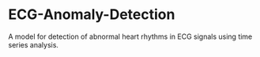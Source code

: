 # ECG-Anomaly-Detection
A model for detection of abnormal heart rhythms in ECG signals using time series analysis.
